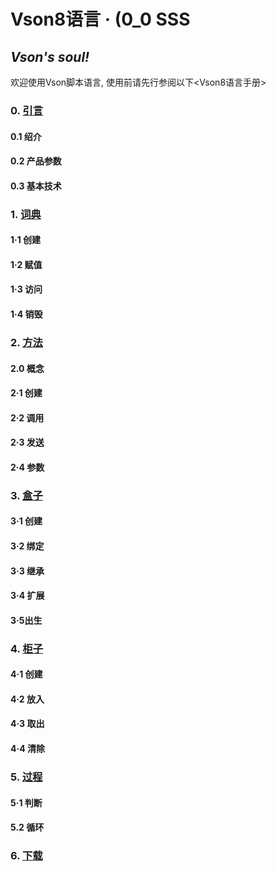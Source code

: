 # Vson8语言 · (0_0 SSS
## *Vson's soul!*
欢迎使用Vson脚本语言, 使用前请先行参阅以下<Vson8语言手册>
### 0. [引言](vson8/0.md)
#### 0.1 绍介
#### 0.2 产品参数
#### 0.3 基本技术
### 1. [词典](vson8/2.md)
#### 1·1 创建
#### 1·2 赋值
#### 1·3 访问
#### 1·4 销毁
### 2. [方法](vson8/1.md)
#### 2.0 概念
#### 2·1 创建
#### 2·2 调用
#### 2·3 发送
#### 2·4 参数
### 3. [盒子](vson8/3.md)
#### 3·1 创建
#### 3·2 绑定
#### 3·3 继承
#### 3·4 扩展
#### 3·5出生
### 4. [柜子](vson8/4.md)
#### 4·1 创建
#### 4·2 放入
#### 4·3 取出
#### 4·4 清除
### 5. [过程](vson8/5.md)
#### 5·1 判断
#### 5.2 循环
### 6. [下载](interpreter)
<link rel = "Shortcut icon" href = "VL.png">
<link rel = "Bookmark" href = "VL.png">
